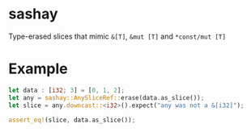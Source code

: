 # sashay

 Type-erased slices that mimic `&[T]`, `&mut [T]` and `*const/mut [T]`

 # Example

 ```rust
 let data : [i32; 3] = [0, 1, 2];
 let any = sashay::AnySliceRef::erase(data.as_slice());
 let slice = any.downcast::<i32>().expect("any was not a &[i32]");

 assert_eq!(slice, data.as_slice());
 ```